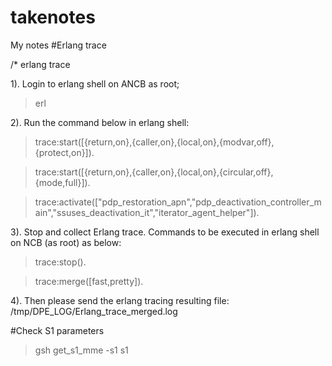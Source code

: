 # takenotes
My notes
#Erlang trace

/* erlang trace

1). Login to erlang shell on ANCB as root;

 >erl
 
2). Run the command below in erlang shell: 

>trace:start([{return,on},{caller,on},{local,on},{modvar,off},{protect,on}]). 
 
>trace:start([{return,on},{caller,on},{local,on},{circular,off},{mode,full}]).

>trace:activate(["pdp_restoration_apn","pdp_deactivation_controller_main","ssuses_deactivation_it","iterator_agent_helper"]). 

 3). Stop and collect Erlang trace. Commands to be executed in erlang shell on NCB (as root) as below: 
 
>trace:stop(). 
 
>trace:merge([fast,pretty]). 
 
 4). Then please send the erlang tracing resulting file: /tmp/DPE_LOG/Erlang_trace_merged.log 
 


#Check S1 parameters
>gsh get_s1_mme -s1 s1  
